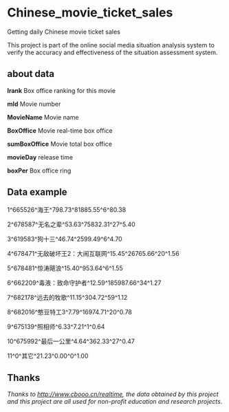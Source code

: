 # Chinese_movie_ticket_sales
Getting daily Chinese movie ticket sales

This project is part of the online social media situation analysis system to verify the accuracy and effectiveness of the situation assessment system.

## about data
**Irank**  Box office ranking for this movie

**mId**  Movie number

**MovieName**  Movie name

**BoxOffice**  Movie real-time box office

**sumBoxOffice**  Movie total box office

**movieDay**  release time

**boxPer**  Box office ring

## Data example
1^665526^海王^798.73^81885.55^6^80.38

2^678587^无名之辈^53.63^75832.31^27^5.40

3^619583^狗十三^46.74^2599.49^6^4.70

4^678471^无敌破坏王2：大闹互联网^15.45^26765.66^20^1.56

5^678481^惊涛飓浪^15.40^953.64^6^1.55

6^662209^毒液：致命守护者^12.59^185987.66^34^1.27

7^682178^远去的牧歌^11.15^304.72^59^1.12

8^682016^憨豆特工3^7.79^16974.71^20^0.78

9^675139^照相师^6.33^7.21^1^0.64

10^675992^最后一公里^4.64^362.33^27^0.47

11^0^其它^21.23^0.00^0^1.00

## Thanks
_Thanks to http://www.cbooo.cn/realtime, the data obtained by this project and this project are all used for non-profit education and research projects._